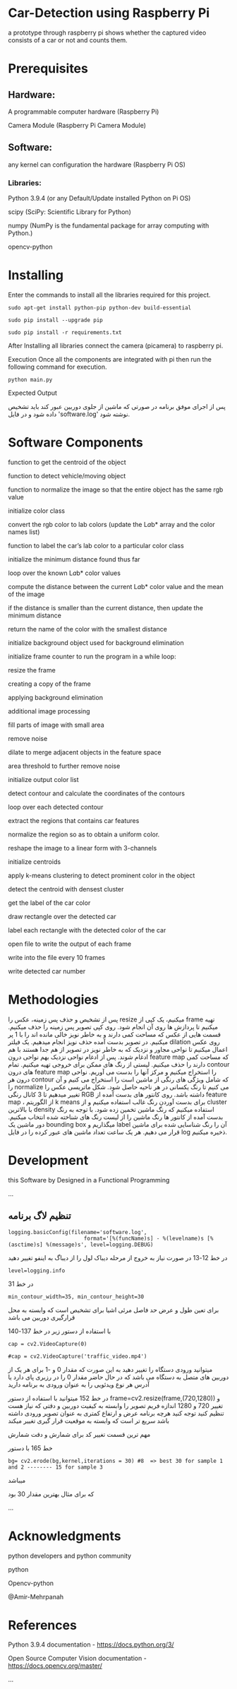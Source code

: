 # Car-Detection using Raspberry Pi
 a prototype through raspberry pi shows whether the captured video consists of a car or not and counts them.

# Prerequisites

## Hardware:


A programmable computer hardware (Raspberry Pi)

Camera Module (Raspberry Pi Camera Module)


## Software:


any kernel can configuration the hardware (Raspberry Pi OS)

### Libraries:


Python 3.9.4 (or any Default/Update installed Python on Pi OS)

scipy (SciPy: Scientific Library for Python)

numpy (NumPy is the fundamental package for array computing with Python.)

opencv-python


# Installing

Enter the commands to install all the libraries required for this project.


    sudo apt-get install python-pip python-dev build-essential

    sudo pip install --upgrade pip

    sudo pip install -r requirements.txt


After Installing all libraries connect the camera (picamera) to raspberry pi.

Execution
Once all the components are integrated with pi then run the following command for execution.

    python main.py

Expected Output

پس از اجرای موفق برنامه در صورتی که ماشین از جلوی دوربین عبور کند باید تشخیص داده شود و در فایل 'software.log' نوشته شود.


# Software Components


function to get the centroid of the object

function to detect vehicle/moving object 

function to normalize the image so that the entire object has the same rgb value

initialize color class

convert the rgb color to lab colors (update the L*a*b* array and the color names list)

function to label the car’s lab color to a particular color class

initialize the minimum distance found thus far

loop over the known L*a*b* color values

compute the distance between the current L*a*b* color value and the mean of the image	
      
if the distance is smaller than the current distance, then update the minimum distance

return the name of the color with the smallest distance

initialize background object used for background elimination

initialize frame counter to run the program in a while loop:

resize the frame

creating a copy of the frame

applying background elimination

additional image processing

fill parts of image with small area

remove noise

dilate to merge adjacent objects in the feature space

area threshold to further remove noise 

initialize output color list

detect contour and calculate the coordinates of the contours

loop over each detected contour 

extract the regions that contains car features

normalize the region so as to obtain a uniform color.

reshape the image to a linear form with 3-channels

initialize centroids

apply k-means clustering to detect prominent color in the object

detect the centroid with densest cluster

get the label of the car color

draw rectangle over the detected car

label each rectangle with the detected color of the car

open file to write the output of each frame

write into the file every 10 frames

write detected car number 




# Methodologies


پس از تشخیص و حذف پس زمینه، عکس را resize  میکنیم، یک کپی از frame تهیه میکنیم تا پردازش ها روی آن انجام شود. روی کپی تصویر پس زمینه را حذف میکنیم. قسمت هایی از عکس که مساحت کمی دارند و به خاطر نویز خالی مانده اند را با 1 پر میکنیم. در تصویر بدست آمده حذف نویز انجام میدهیم. یک فیلتر dilation روی عکس اعمال میکنیم تا نواحی مجاور و نزدیک که به خاطر نویز در تصویر از هم جدا هستند با هم ادغام شوند. پس از ادغام نواحی نزدیک بهم نواحی درون feature map که مساحت کمی دارند را حذف میکنیم. لیستی از رنگ های ممکن برای خروجی تهیه میکنیم. تمام contour های درون feature map را استخراج میکنیم و مرکز آنها را بدست می آوریم.  نواحی درون هر contour که شامل ویژگی های رنگی از ماشین است را استخراج می کنیم و آن را normalize می کنیم تا رنگ یکسانی در هر ناحیه حاصل شود. شکل ماتریسی عکس را تغییر میدهیم تا 3 کانال رنگی RGB داشته باشد. روی کانتور های بدست آمده از feature map ، از الگوریتم k means برای بدست آوردن رنگ غالب استفاده میکنیم و از cluster با بالاترین density استفاده میکنیم که رنگ ماشین تخمین زده شود. با توجه به رنگ بدست آمده از کانتور ها رنگ ماشین را از لیست رنگ های شناخته شده انتخاب میکنیم. دور ماشین یک bounding box میگذاریم و label آن را رنگ شناسایی شده برای ماشین قرار می دهیم. هر یک ساعت تعداد ماشین های عبور کرده را در فایل log ذخیره میکنیم.


# Development

this Software by Designed in a Functional Programming


…


## تنظیم لاگ برنامه


    logging.basicConfig(filename='software.log',
                            format='[%(funcName)s] - %(levelname)s [%(asctime)s] %(message)s', level=logging.DEBUG)


در خط 12-13
در صورت نیاز به خروج از مرحله دیباک
لول را از دیباگ به اینفو تغییر دهید

    level=logging.info

در خط 31

    min_contour_width=35, min_contour_height=30

برای تعین طول و عرض حد فاصل مرئی اشیا برای تشخیص است که وابسته به محل قرارگیری دوربین می باشد

با استفاده از دستور زیر در خط 137-140

    cap = cv2.VideoCapture(0)

    #cap = cv2.VideoCapture('traffic_video.mp4')


میتوانید ورودی دستگاه را تغییر دهید به این صورت که مقدار
0 و -1 برای هر یک از دوربین های متصل به دستگاه می باشد که در حال حاضر مقدار 0 را در رزبری پای دارد یا آدرس هر نوع ویدئویی را به عنوان ورودی به برنامه دارید

در خط 152 میتوانید با استفاده از دستور
		frame=cv2.resize(frame,(720,1280))
و تغییر 720 و 1280 اندازه فریم تصویر را وابسته به کیفیت دوربین و دقتی که نیاز هست تنظیم کنید
توجه کنید هرچه برنامه عرض و ارتفاع کمتری به عنوان تصویر ورودی داشته باشد سریع تر است 
که وابسته به موقعیت قرار گیری تغییر میکند

مهم ترین قسمت تغییر کد برای شمارش و دقت شمارش 

خط 165 با دستور

    bg= cv2.erode(bg,kernel,iterations = 30) #8  => best 30 for sample 1 and 2 -------- 15 for sample 3

میباشد

که برای مثال بهترین مقدار 30 بود


…




# Acknowledgments


python developers and python community

python

Opencv-python


@Amir-Mehrpanah


# References

Python 3.9.4 documentation - https://docs.python.org/3/

Open Source Computer Vision documentation - https://docs.opencv.org/master/


...

